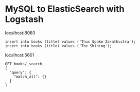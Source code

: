 # MySQL to ElasticSearch with Logstash



localhost:8080

```
insert into books (title) values ('Thus Spoke Zarathustra');
insert into books (title) values ('The Shining');
```


localhost:5601

```
GET books/_search 
{
  "query": {
    "match_all": {}
  }
}
```
